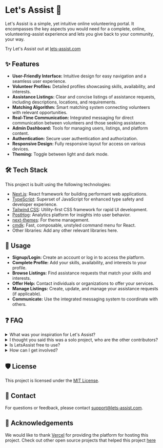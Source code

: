 # Let's Assist 🚀

Let's Assist is a simple, yet intuitive online volunteering portal. It encompasses the key aspects you would need for a complete, online, volunteering-assist experience and lets you give back to your community, your way.

Try Let's Assist out at [lets-assist.com](https://lets-assist.com/)

## ✨ Features

-   **User-Friendly Interface:** Intuitive design for easy navigation and a seamless user experience.
-   **Volunteer Profiles:** Detailed profiles showcasing skills, availability, and interests.
-   **Assistance Listings:** Clear and concise listings of assistance requests, including descriptions, locations, and requirements.
-   **Matching Algorithm:** Smart matching system connecting volunteers with relevant opportunities.
-   **Real-Time Communication:** Integrated messaging for direct communication between volunteers and those seeking assistance.
-   **Admin Dashboard:** Tools for managing users, listings, and platform content.
-   **Authentication:** Secure user authentication and authorization.
-   **Responsive Design:** Fully responsive layout for access on various devices.
-   **Theming:** Toggle between light and dark mode.

## 🛠️ Tech Stack

This project is built using the following technologies:

-   [Next.js](https://nextjs.org/): React framework for building performant web applications.
-   [TypeScript](https://www.typescriptlang.org/): Superset of JavaScript for enhanced type safety and developer experience.
-   [Tailwind CSS](https://tailwindcss.com/): Utility-first CSS framework for rapid UI development.
-   [PostHog](https://posthog.com/): Analytics platform for insights into user behavior.
-   [next-themes](https://github.com/pacocoursey/next-themes): For theme management.
-   [cmdk](https://cmdk.paco.me/): Fast, composable, unstyled command menu for React.
-   Other libraries: Add any other relevant libraries here.

## 📝 Usage

*   **Signup/Login:** Create an account or log in to access the platform.
*   **Complete Profile:** Add your skills, availability, and interests to your profile.
*   **Browse Listings:** Find assistance requests that match your skills and interests.
*   **Offer Help:** Contact individuals or organizations to offer your services.
*   **Manage Listings:** Create, update, and manage your assistance requests (if applicable).
*   **Communicate:** Use the integrated messaging system to coordinate with others.

## ❓ FAQ

<details>
    <summary>What was your inspiration for Let's Assist?</summary>
    <br>
    A: My inspiration for this project actually came from when I went to Santa Cruz Beach and saw a whole ton of trash, scatter all over the beach, and geese getting stuck in it. As I was cleaning up the trash, I thought why don't I make an application so that our whole community can help to clean up something, instead of individual contributions. After I found out about high school volunteering requirements, I knew I could enter a completely untapped market of volunteers to help in their community.
    <br>
    
    <img src="https://github.com/user-attachments/assets/2e59f1c1-4500-46b1-804f-b5347dfe0b32" alt="Before Prototype" width="300">
</details>



<details>
<summary>I thought you said this was a solo project, who are the other contributors?</summary>
    <br>
A: This is a solo project. Essentially as I was in the creation stage of letsassist, I saw a hackathon and I asked my friends if they wanted to come together to help. We created an initial prototype and submitted that but after that the group disbanded. This was an extremely rough first sketch and after the hackathon I deleted all of it and restarted from scratch with a completely new tech stack, new look and redo(you can check commit history to confirm this)
<br>

[Before](https://youtu.be/OTF20YUN25U?si=5pVTplgBM3Kz02OR) and [After](https://lets-assist.com/)
    <br>
    <div style="display: flex; justify-content: space-between;">
        <img src="https://github.com/user-attachments/assets/dc18a87f-fdf1-4334-aa61-cc4dd9f89098" alt="Before Prototype" width="300">
        <img src="https://github.com/user-attachments/assets/b51cc020-bd2c-4d58-bf9a-11edeecac453" alt="After Redo" width="300">
    </div>
</details>

<details>
    <summary>Is LetsAssist free to use?</summary>
    <br>
    A: Yes, LetsAssist is completely free for both volunteers and those seeking assistance.
</details>

<details>
    <summary>How can I get involved?</summary>
    <br>
    A: You can get involved by creating a profile, browsing listings, and offering your help to those in need.
</details>

## 🛡️ License

This project is licensed under the [MIT License](LICENSE).

## 📧 Contact

For questions or feedback, please contact [support@lets-assist.com](mailto:support@lets-assist.com).

## 🙏 Acknowledgements

We would like to thank [Vercel](https://vercel.com) for providing the platform for hosting this project. Check out other open source projects that helped this project [here](https://lets-assist.com/acknowledgements)